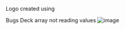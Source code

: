 Logo created using


Bugs
Deck array not reading values
![image](https://user-images.githubusercontent.com/95372009/156895637-e2e59f72-ccb9-4757-8224-ee8b80772f95.png)
